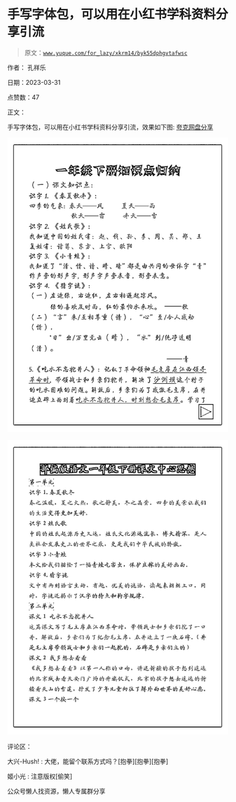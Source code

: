 # 手写字体包，可以用在小红书学科资料分享引流

> 原文：[`www.yuque.com/for_lazy/xkrm14/byk55dphgvtafwsc`](https://www.yuque.com/for_lazy/xkrm14/byk55dphgvtafwsc)

作者： 孔祥乐

日期：2023-03-31

点赞数：47

正文：

手写字体包，可以用在小红书学科资料分享引流，效果如下图: [夸克网盘分享](https://pan.quark.cn/s/e317c5ece764)

![](img/50687a2b6281890eb669ce5d38c1f966.png)

![](img/20add514c12dd4b51f57d864b7159e11.png)

评论区：

大兴-Hush! : 大佬，能留个联系方式吗？[抱拳][抱拳][抱拳]

姬小光 : 注意版权[偷笑]

公众号懒人找资源，懒人专属群分享

